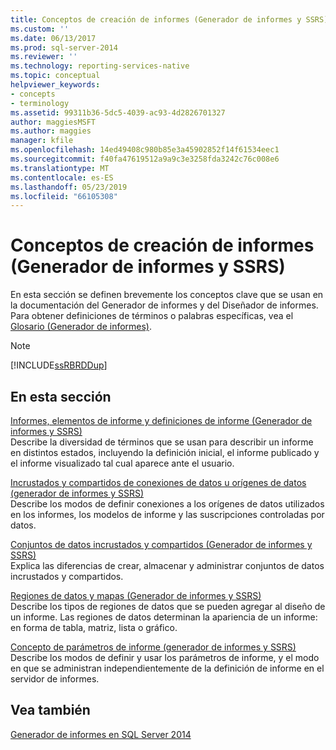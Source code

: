 ```yaml
---
title: Conceptos de creación de informes (Generador de informes y SSRS) | Microsoft Docs
ms.custom: ''
ms.date: 06/13/2017
ms.prod: sql-server-2014
ms.reviewer: ''
ms.technology: reporting-services-native
ms.topic: conceptual
helpviewer_keywords:
- concepts
- terminology
ms.assetid: 99311b36-5dc5-4039-ac93-4d2826701327
author: maggiesMSFT
ms.author: maggies
manager: kfile
ms.openlocfilehash: 14ed49408c980b85e3a45902852f14f61534eec1
ms.sourcegitcommit: f40fa47619512a9a9c3e3258fda3242c76c008e6
ms.translationtype: MT
ms.contentlocale: es-ES
ms.lasthandoff: 05/23/2019
ms.locfileid: "66105308"
---
```

# <a name="report-authoring-concepts-report-builder-and-ssrs"></a>Conceptos de creación de informes (Generador de informes y SSRS)
  En esta sección se definen brevemente los conceptos clave que se usan en la documentación del Generador de informes y del Diseñador de informes. Para obtener definiciones de términos o palabras específicas, vea el [Glosario &#40;Generador de informes&#41;](../report-builder/glossary-report-builder.md).  
  
> [!NOTE]  
>  [!INCLUDE[ssRBRDDup](../../includes/ssrbrddup-md.md)]  
  
## <a name="in-this-section"></a>En esta sección  
 [Informes, elementos de informe y definiciones de informe &#40;Generador de informes y SSRS&#41;](reports-report-parts-and-report-definitions-report-builder-and-ssrs.md)  
 Describe la diversidad de términos que se usan para describir un informe en distintos estados, incluyendo la definición inicial, el informe publicado y el informe visualizado tal cual aparece ante el usuario.  
  
 [Incrustados y compartidos de conexiones de datos u orígenes de datos &#40;generador de informes y SSRS&#41;](../embedded-and-shared-data-connections-or-data-sources-report-builder-and-ssrs.md)  
 Describe los modos de definir conexiones a los orígenes de datos utilizados en los informes, los modelos de informe y las suscripciones controladas por datos.  
  
 [Conjuntos de datos incrustados y compartidos &#40;Generador de informes y SSRS&#41;](../report-data/embedded-and-shared-datasets-report-builder-and-ssrs.md)  
 Explica las diferencias de crear, almacenar y administrar conjuntos de datos incrustados y compartidos.  
  
 [Regiones de datos y mapas &#40;Generador de informes y SSRS&#41;](maps-report-builder-and-ssrs.md)  
 Describe los tipos de regiones de datos que se pueden agregar al diseño de un informe. Las regiones de datos determinan la apariencia de un informe: en forma de tabla, matriz, lista o gráfico.  
  
 [Concepto de parámetros de informe &#40;generador de informes y SSRS&#41;](report-parameters-concepts-report-builder-and-ssrs.md)  
 Describe los modos de definir y usar los parámetros de informe, y el modo en que se administran independientemente de la definición de informe en el servidor de informes.  
  
## <a name="see-also"></a>Vea también  
 [Generador de informes en SQL Server 2014](../report-builder/report-builder-in-sql-server-2016.md)  
  
  
